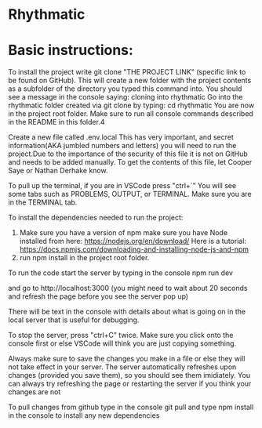 # Rhythmatic

# Basic instructions:

To install the project write git clone "THE PROJECT LINK" (specific link to be found on GitHub).
This will create a new folder with the project contents as a subfolder of the directory you typed this command into.
You should see a message in the console saying: 
cloning into rhythmatic
Go into the rhythmatic folder created via git clone by typing: 
cd rhythmatic
You are now in the project root folder.
Make sure to run all console commands described in the README in this folder.4

Create a new file called .env.local
This has very important, and secret information(AKA jumbled numbers and letters) you will need to run the project.Due to the
importance of the security of this file it is not on GitHub and needs to be added manually.
To get the contents of this file, let Cooper Saye or Nathan Derhake know.

To pull up the terminal, if you are in VSCode press 
"ctrl+`" You will see some tabs such as PROBLEMS, OUTPUT, or TERMINAL. Make sure you are in the TERMINAL tab.

To install the dependencies needed to run the project:
1. Make sure you have a version of npm make sure you have Node installed from here: https://nodejs.org/en/download/
 Here is a tutorial: https://docs.npmjs.com/downloading-and-installing-node-js-and-npm 
2. run npm install in the project root folder.

To run the code start the server by typing in the console
npm run dev 

and go to  http://localhost:3000
(you might need to wait about 20 seconds and refresh the page before you see the server pop up)

There will be text in the console with details about what is going on in the local server that is useful for debugging.

To stop the server, press
"ctrl+C" twice. Make sure you click onto the console first or else VSCode will think you are just copying something.

Always make sure to save the changes you make in a file or else they will not take effect in your server.
The server automatically refreshes upon changes (provided you save them), so you should see them imidiately. You can always try refreshing the page or restarting the server if you think your changes are not

To pull changes from github type in the console
git pull
and type 
npm install
in the console to install any new dependencies
